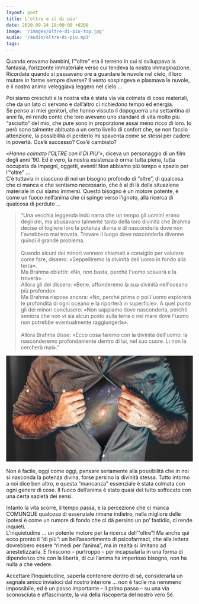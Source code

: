 ```yaml
---
layout: post
title: L’oltre e il di piu'
date: 2020-09-24 18:00:00 +0200
image: '/images/oltre-di-piu-top.jpg'
audio: '/audio/oltre-di-piu.mp3'
tags:
---
```


Quando eravamo bambini, l’“oltre” era il terreno in cui si sviluppava la fantasia, l’orizzonte immateriale verso cui tendeva la nostra immaginazione. Ricordate quando si passavano ore a guardare le nuvole nel cielo, il loro mutare in forme sempre diverse? Il vento sospingeva e plasmava le nuvole, e il nostro animo veleggiava leggero nel cielo …

Poi siamo cresciuti e la nostra vita è stata via via colmata di cose materiali, che da un lato ci servono e dall’altro ci richiedono tempo ed energia. <br />
Se penso ai miei genitori, che hanno vissuto il dopoguerra una settantina di anni fa, mi rendo conto che loro avevano uno standard di vita molto più “asciutto” del mio, che pure sono in proporzione assai meno ricco di loro. Io però sono talmente abituato a un certo livello di confort che, se non faccio attenzione, la possibilità di perderlo mi spaventa come se stessi per cadere in povertà. Cos’è successo? Cos’è cambiato?

*«Hanno colmato l’OLTRE con il DI PIU’»*, diceva un personaggio di un film degli anni ’90. Ed è vero, la nostra esistenza è ormai tutta piena, tutta occupata da impegni, oggetti, eventi! Non abbiamo più tempo e spazio per l’“oltre” …<br />
C’è tuttavia in ciascuno di noi un bisogno profondo di “oltre”, di qualcosa che ci manca e che sentiamo necessario, che è al di là della situazione materiale in cui siamo immersi. Questo bisogno è un motore potente, è come un fuoco nell’anima che ci spinge verso l’ignoto, alla ricerca di qualcosa di perduto …

> “Una vecchia leggenda indù narra che un tempo gli uomini erano degli dei, ma abusavano talmente tanto della loro divinità che Brahma decise di togliere loro la potenza divina e di nasconderla dove non l'avrebbero mai trovata. Trovare il luogo dove nasconderla divenne quindi il grande problema.<br /><br />
Quando alcuni dei minori vennero chiamati a consiglio per valutare come fare, dissero: «Seppelliremo la divinità dell'uomo in fondo alla terra». <br />
Ma Brahma obiettò: «No, non basta, perché l'uomo scaverà e la troverà». <br />
Allora gli dei dissero: «Bene, affonderemo la sua divinità nell'oceano più profondo». <br />
Ma Brahma rispose ancora: «No, perché prima o poi l'uomo esplorerà le profondità di ogni oceano e la riporterà in superficie». 
A quel punto gli dei minori conclusero: «Non sappiamo dove nasconderla, perché sembra che non vi sia alcun posto sulla terra o nel mare dove l'uomo non potrebbe eventualmente raggiungerla». <br /><br />
Allora Brahma disse: «Ecco cosa faremo con la divinità dell'uomo: la nasconderemo profondamente dentro di lui, nel suo cuore. Lì non la cercherà mai».”

![](/images/oltre-di-piu.jpg)

Non è facile, oggi come oggi, pensare seriamente alla possibilità che in noi si nasconda la potenza divina, forse persino la divinità stessa. Tutto intorno a noi dice ben altro, e questa “mancanza” essenziale è stata colmata con ogni genere di cose. Il fuoco dell’anima è stato quasi del tutto soffocato con una certa sazietà dei sensi.

Intanto la vita scorre, il tempo passa, e la percezione che ci manca COMUNQUE qualcosa di essenziale rimane indietro, nella migliore delle ipotesi è come un rumore di fondo che ci dà persino un po’ fastidio, ci rende inquieti.<br />
L’inquietudine … un potente motore per la ricerca dell’“oltre”! Ma anche qui ecco pronto il “di più”: un bell’assortimento di psicofarmaci, che alla lettera dovrebbero essere “rimedi per l’anima”, ma in realtà si limitano ad anestetizzarla. E finiscono – purtroppo – per incapsularla in una forma di dipendenza che con la libertà, di cui l’anima ha imperioso bisogno, non ha nulla a che vedere.

Accettare l’inquietudine, saperla contenere dentro di sé, considerarla un segnale amico inviatoci dal nostro interiore … non è facile ma nemmeno impossibile, ed è un passo importante – il primo passo – su una via sconosciuta e affascinante, la via della riscoperta del nostro vero Sé.